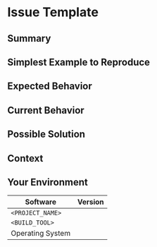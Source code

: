# Issue Template

<!---
BEFORE YOU SUBMIT please search open/closed issues before submitting,
since someone might have asked the same thing before.
-->

## Summary

<!--- Provide a general summary of the issue in the title above -->

## Simplest Example to Reproduce

<!--- If describing a bug, tell us what request options we can use to reproduce the same bug/behavior -->

## Expected Behavior

<!--- If you're describing a bug, tell us what should happen -->
<!--- If you're suggesting a change/improvement, tell us how it should work -->
<!--- If request is handling requests/responses incorrectly, please include a link to the spec or documentation that supports that your expected behavior is correct. -->

## Current Behavior

<!--- If describing a bug, tell us what happens instead of the expected behavior -->
<!--- If suggesting a change/improvement, explain the difference from current behavior -->

## Possible Solution

<!--- Not obligatory, but suggest a fix/reason for the bug, -->
<!--- or ideas how to implement the addition or change -->

## Context

<!--- How has this issue affected you? What are you trying to accomplish? -->
<!--- Providing context helps us come up with a solution that is most useful in the real world -->

## Your Environment

<!--- Include as many relevant details about the environment you experienced the bug in -->

| Software         | Version |
| ---------------- | ------- |
| `<PROJECT_NAME>` |         |
| `<BUILD_TOOL>`   |         |
| Operating System |         |
